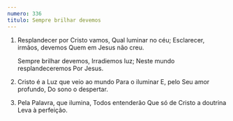 ```yaml
---
numero: 336
titulo: Sempre brilhar devemos
---
```

1. Resplandecer por Cristo vamos,
   Qual luminar no céu;
   Esclarecer, irmãos, devemos
   Quem em Jesus não creu.

   Sempre brilhar devemos,
   Irradiemos luz;
   Neste mundo resplandeceremos
   Por Jesus.

2. Cristo é a Luz que veio ao mundo
   Para o iluminar
   E, pelo Seu amor profundo,
   Do sono o despertar.

3. Pela Palavra, que ilumina,
   Todos entenderão
   Que só de Cristo a doutrina
   Leva à perfeição.
